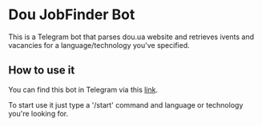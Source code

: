 # Dou JobFinder Bot
This is a Telegram bot that parses dou.ua website and retrieves ivents and vacancies for a language/technology you've specified.

## How to use it
You can find this bot in Telegram via this [link](https://t.me/dou_first_job_bot).

To start use it just type a '/start' command and language or technology you're looking for.